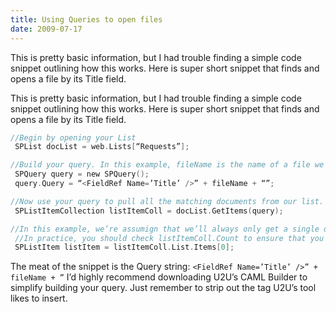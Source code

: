 ```yaml
---
title: Using Queries to open files
date: 2009-07-17
---
```


This is pretty basic information, but I had trouble finding a simple code snippet outlining how this works. Here is super short snippet that finds and opens a file by its Title field.

<!-- end -->

This is pretty basic information, but I had trouble finding a simple code snippet outlining how this works. Here is super short snippet that finds and opens a file by its Title field.

```c
//Begin by opening your List  
 SPList docList = web.Lists[“Requests”];

//Build your query. In this example, fileName is the name of a file we’re already saved to the list  
 SPQuery query = new SPQuery();  
 query.Query = “<FieldRef Name=’Title’ />” + fileName + “”;

//Now use your query to pull all the matching documents from our list.  
 SPListItemCollection listItemColl = docList.GetItems(query);

//In this example, we’re assumign that we’ll always only get a single document back.  
 //In practice, you should check listItemColl.Count to ensure that you’re finding the doc.  
 SPListItem listItem = listItemColl.List.Items[0];
```

The meat of the snippet is the Query string: ```<FieldRef Name=’Title’ />” + fileName + ”```
 I’d highly recommend downloading U2U’s CAML Builder to simplify building your query. Just remember to strip out the tag U2U’s tool likes to insert.

